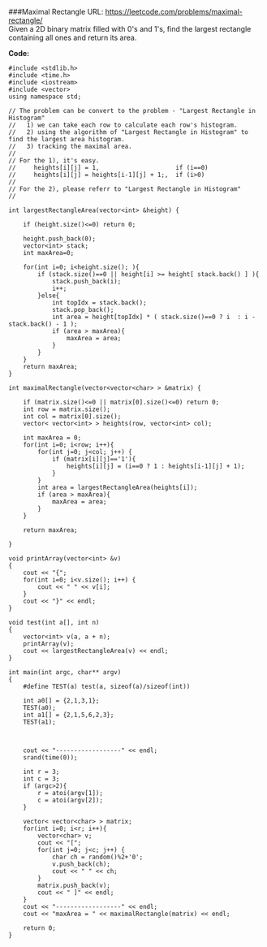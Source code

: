 ###Maximal Rectangle
URL: https://leetcode.com/problems/maximal-rectangle/</br>
Given a 2D binary matrix filled with 0's and 1's, find the largest rectangle containing all ones and return its area.

__Code:__

	#include <stdlib.h>
	#include <time.h>
	#include <iostream>
	#include <vector>
	using namespace std;

	// The problem can be convert to the problem - "Largest Rectangle in Histogram"
	//   1) we can take each row to calculate each row's histogram.
	//   2) using the algorithm of "Largest Rectangle in Histogram" to find the largest area histogram.
	//   3) tracking the maximal area.
	//
	// For the 1), it's easy. 
	//     heights[i][j] = 1,                     if (i==0)
	//     heights[i][j] = heights[i-1][j] + 1;,  if (i>0)
	//
	// For the 2), please referr to "Largest Rectangle in Histogram"
	// 

	int largestRectangleArea(vector<int> &height) {

	    if (height.size()<=0) return 0;

	    height.push_back(0);
	    vector<int> stack;
	    int maxArea=0;

	    for(int i=0; i<height.size(); ){
	        if (stack.size()==0 || height[i] >= height[ stack.back() ] ){
	            stack.push_back(i);
	            i++;
	        }else{
	            int topIdx = stack.back();
	            stack.pop_back();
	            int area = height[topIdx] * ( stack.size()==0 ? i  : i - stack.back() - 1 );
	            if (area > maxArea){
	                maxArea = area;
	            }
	        }
	    }
	    return maxArea;
	}

	int maximalRectangle(vector<vector<char> > &matrix) {

	    if (matrix.size()<=0 || matrix[0].size()<=0) return 0;
	    int row = matrix.size();
	    int col = matrix[0].size();
	    vector< vector<int> > heights(row, vector<int> col);

	    int maxArea = 0;
	    for(int i=0; i<row; i++){
	        for(int j=0; j<col; j++) {
	            if (matrix[i][j]=='1'){
	                heights[i][j] = (i==0 ? 1 : heights[i-1][j] + 1);
	            }
	        }
	        int area = largestRectangleArea(heights[i]);
	        if (area > maxArea){
	            maxArea = area;
	        }
	    }

	    return maxArea;

	}

	void printArray(vector<int> &v)
	{
	    cout << "{";
	    for(int i=0; i<v.size(); i++) {
	        cout << " " << v[i];
	    }
	    cout << "}" << endl;
	}

	void test(int a[], int n)
	{
	    vector<int> v(a, a + n);
	    printArray(v);
	    cout << largestRectangleArea(v) << endl;
	}

	int main(int argc, char** argv)
	{
	    #define TEST(a) test(a, sizeof(a)/sizeof(int))

	    int a0[] = {2,1,3,1};
	    TEST(a0);
	    int a1[] = {2,1,5,6,2,3};
	    TEST(a1);



	    cout << "------------------" << endl; 
	    srand(time(0));

	    int r = 3;
	    int c = 3;
	    if (argc>2){
	        r = atoi(argv[1]);
	        c = atoi(argv[2]);
	    }

	    vector< vector<char> > matrix;
	    for(int i=0; i<r; i++){
	        vector<char> v;
	        cout << "[";
	        for(int j=0; j<c; j++) {
	            char ch = random()%2+'0';
	            v.push_back(ch);
	            cout << " " << ch;
	        }
	        matrix.push_back(v);
	        cout << " ]" << endl;
	    }
	    cout << "------------------" << endl; 
	    cout << "maxArea = " << maximalRectangle(matrix) << endl;

	    return 0;
	}